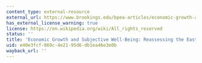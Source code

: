 ```yaml
---
content_type: external-resource
external_url: https://www.brookings.edu/bpea-articles/economic-growth-and-subjective-well-being-reassessing-the-easterlin-paradox/
has_external_license_warning: true
license: https://en.wikipedia.org/wiki/All_rights_reserved
status: ''
title: 'Economic Growth and Subjective Well-Being: Reassessing the Easterlin Paradox'
uid: e40e3fcf-069c-4e21-95d6-db1ea46e3e0b
wayback_url: ''
---
```

